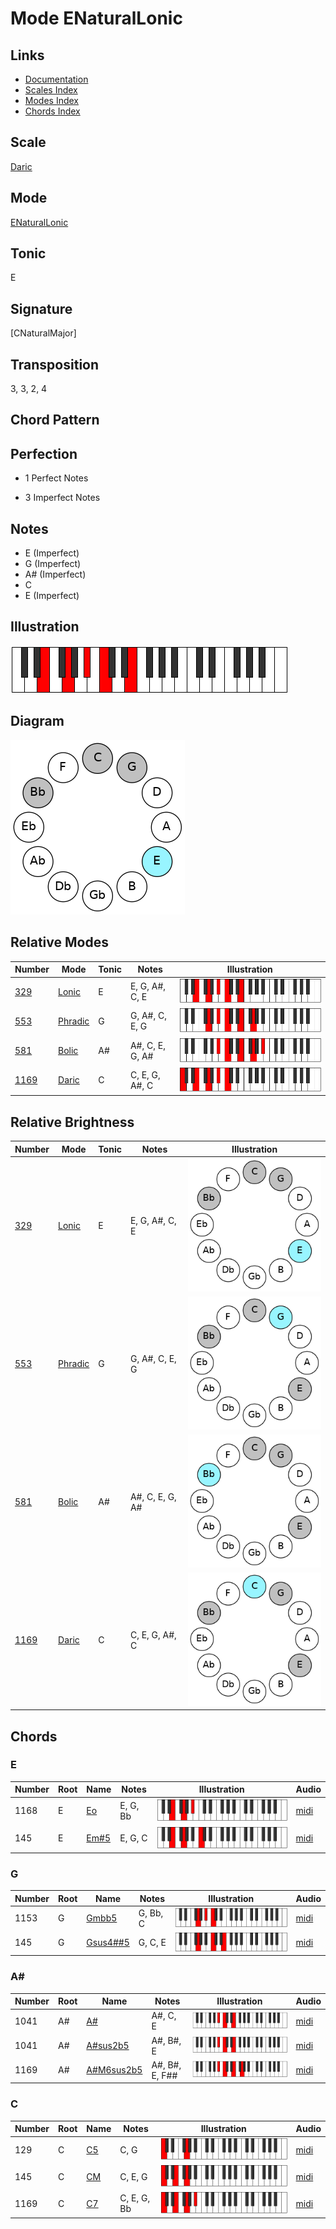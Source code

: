 # Mode ENaturalLonic

## Links

- [Documentation](README.md)
- [Scales Index](Scales.md)
- [Modes Index](Modes.md)
- [Chords Index](Chords.md)

## Scale

[Daric](ScaleDaric.md)

## Mode

[ENaturalLonic](ModeENaturalLonic.md)

## Tonic

E

## Signature

[CNaturalMajor]

## Transposition

3, 3, 2, 4

## Chord Pattern



## Perfection

 - 1 Perfect Notes

 - 3 Imperfect Notes

## Notes

- E (Imperfect)
- G (Imperfect)
- A# (Imperfect)
- C
- E (Imperfect)

## Illustration

![ENaturalLonic](ModeENaturalLonic.png)

## Diagram

![ENaturalLonic](CircleModeENaturalLonic.png)

## Relative Modes

| Number | Mode | Tonic | Notes | Illustration |
|--------|------|-------|-------|--------------|
| [329](https://ianring.com/musictheory/scales/329) | [Lonic](ModeLonic.md) | E | E, G, A#, C, E | ![ENaturalLonic](ModeENaturalLonic.png) |
| [553](https://ianring.com/musictheory/scales/553) | [Phradic](ModePhradic.md) | G | G, A#, C, E, G | ![GNaturalPhradic](ModeGNaturalPhradic.png) |
| [581](https://ianring.com/musictheory/scales/581) | [Bolic](ModeBolic.md) | A# | A#, C, E, G, A# | ![ASharpBolic](ModeASharpBolic.png) |
| [1169](https://ianring.com/musictheory/scales/1169) | [Daric](ModeDaric.md) | C | C, E, G, A#, C | ![CNaturalDaric](ModeCNaturalDaric.png) |
## Relative Brightness

| Number | Mode | Tonic | Notes | Illustration |
|--------|------|-------|-------|--------------|
| [329](https://ianring.com/musictheory/scales/329) | [Lonic](ModeLonic.md) | E | E, G, A#, C, E | ![ENaturalLonic](CircleModeENaturalLonic.png) |
| [553](https://ianring.com/musictheory/scales/553) | [Phradic](ModePhradic.md) | G | G, A#, C, E, G | ![GNaturalPhradic](CircleModeGNaturalPhradic.png) |
| [581](https://ianring.com/musictheory/scales/581) | [Bolic](ModeBolic.md) | A# | A#, C, E, G, A# | ![ASharpBolic](CircleModeASharpBolic.png) |
| [1169](https://ianring.com/musictheory/scales/1169) | [Daric](ModeDaric.md) | C | C, E, G, A#, C | ![CNaturalDaric](CircleModeCNaturalDaric.png) |

## Chords

### E

| Number | Root | Name | Notes | Illustration | Audio |
|--------|------|------|-------|--------------|-------|
| 1168 | E | [Eo](ChordENaturalDiminished.md) | E, G, Bb | ![Eo](ChordENaturalDiminishedRootPosition.png) | [midi](ChordENaturalDiminishedRootPosition.mid) |
| 145 | E | [Em#5](ChordENaturalMinorSharpFifth.md) | E, G, C | ![Em#5](ChordENaturalMinorSharpFifthRootPosition.png) | [midi](ChordENaturalMinorSharpFifthRootPosition.mid) |

### G

| Number | Root | Name | Notes | Illustration | Audio |
|--------|------|------|-------|--------------|-------|
| 1153 | G | [Gmbb5](ChordGNaturalMinorDoubleFlatFifth.md) | G, Bb, C | ![Gmbb5](ChordGNaturalMinorDoubleFlatFifthRootPosition.png) | [midi](ChordGNaturalMinorDoubleFlatFifthRootPosition.mid) |
| 145 | G | [Gsus4##5](ChordGNaturalSuspendedFourthDoubleSharpFifth.md) | G, C, E | ![Gsus4##5](ChordGNaturalSuspendedFourthDoubleSharpFifthRootPosition.png) | [midi](ChordGNaturalSuspendedFourthDoubleSharpFifthRootPosition.mid) |

### A#

| Number | Root | Name | Notes | Illustration | Audio |
|--------|------|------|-------|--------------|-------|
| 1041 | A# | [A#](ChordASharpDiminishedFlatThird.md) | A#, C, E | ![A#](ChordASharpDiminishedFlatThirdRootPosition.png) | [midi](ChordASharpDiminishedFlatThirdRootPosition.mid) |
| 1041 | A# | [A#sus2b5](ChordASharpSuspendedSecondFlatFifth.md) | A#, B#, E | ![A#sus2b5](ChordASharpSuspendedSecondFlatFifthRootPosition.png) | [midi](ChordASharpSuspendedSecondFlatFifthRootPosition.mid) |
| 1169 | A# | [A#M6sus2b5](ChordASharpMajorSixthSuspendedSecondFlatFifth.md) | A#, B#, E, F## | ![A#M6sus2b5](ChordASharpMajorSixthSuspendedSecondFlatFifthRootPosition.png) | [midi](ChordASharpMajorSixthSuspendedSecondFlatFifthRootPosition.mid) |

### C

| Number | Root | Name | Notes | Illustration | Audio |
|--------|------|------|-------|--------------|-------|
| 129 | C | [C5](ChordCNaturalPowerChord.md) | C, G | ![C5](ChordCNaturalPowerChordRootPosition.png) | [midi](ChordCNaturalPowerChordRootPosition.mid) |
| 145 | C | [CM](ChordCNaturalMajor.md) | C, E, G | ![CM](ChordCNaturalMajorRootPosition.png) | [midi](ChordCNaturalMajorRootPosition.mid) |
| 1169 | C | [C7](ChordCNaturalDominantSeventh.md) | C, E, G, Bb | ![C7](ChordCNaturalDominantSeventhRootPosition.png) | [midi](ChordCNaturalDominantSeventhRootPosition.mid) |

